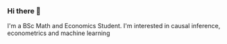 ### Hi there 👋

I'm a BSc Math and Economics Student. I'm interested in causal inference, econometrics and machine learning

